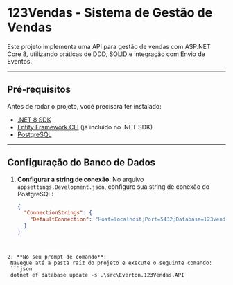 # 123Vendas - Sistema de Gestão de Vendas

Este projeto implementa uma API para gestão de vendas com ASP.NET Core 8, utilizando práticas de DDD, SOLID e integração com Envio de Eventos.

---

## Pré-requisitos

Antes de rodar o projeto, você precisará ter instalado:

- [.NET 8 SDK](https://dotnet.microsoft.com/download/dotnet/8.0)
- [Entity Framework CLI](https://learn.microsoft.com/en-us/ef/core/cli/dotnet) (já incluído no .NET SDK)
- [PostgreSQL](https://www.postgresql.org/download/)

---

## Configuração do Banco de Dados

1. **Configurar a string de conexão**:
   No arquivo `appsettings.Development.json`, configure sua string de conexão do PostgreSQL:
   ```json
   {
     "ConnectionStrings": {
       "DefaultConnection": "Host=localhost;Port=5432;Database=123vendas;Username=seu_usuario;Password=sua_senha"
     }
   }
  ```


2. **No seu prompt de comando**:
   Navegue até a pasta raíz do projeto e execute o seguinte comando:
   ```json
   dotnet ef database update -s .\src\Everton.123Vendas.API
  ```